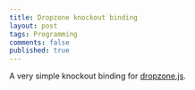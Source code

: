 ```yaml
---
title: Dropzone knockout binding
layout: post
tags: Programming
comments: false
published: true
---
```


A very simple knockout binding for <a href="http://www.dropzonejs.com/">dropzone.js</a>.

<script src="https://gist.github.com/csim/4513ae3316104e6f474d.js?file=dropzone.knockout.js"></script>

<script src="https://gist.github.com/csim/4513ae3316104e6f474d.js?file=usage.html"></script>
